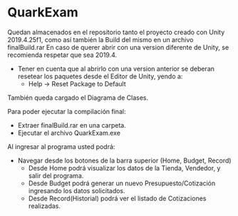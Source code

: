 # QuarkExam
Quedan almacenados en el repositorio tanto el proyecto creado con Unity 2019.4.25f1, como así también la Build del mismo en un archivo finalBuild.rar
En caso de querer abrir con una version diferente de Unity, se recomienda respetar que sea 2019.4.
* Tener en cuenta que al abrirlo con una version anterior se deberan resetear los paquetes desde el Editor de Unity, yendo a:
  * Help -> Reset Package to Default

También queda cargado el Diagrama de Clases.


Para poder ejecutar la compilación final:
* Extraer finalBuild.rar en una carpeta.
* Ejecutar el archivo QuarkExam.exe

Al ingresar al programa usted podrá:
* Navegar desde los botones de la barra superior (Home, Budget, Record)
  * Desde Home podrá visualizar los datos de la Tienda, Vendedor, y salir del programa.
  * Desde Budget podrá generar un nuevo Presupuesto/Cotización ingresando los datos solicitados.
  * Desde Record(Historial) podrá ver el listado de Cotizaciones realizadas.



